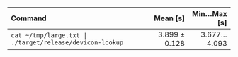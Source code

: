 | Command | Mean [s] | Min…Max [s] |
|:---|---:|---:|
| `cat ~/tmp/large.txt \| ./target/release/devicon-lookup` | 3.899 ± 0.128 | 3.677…4.093 |
